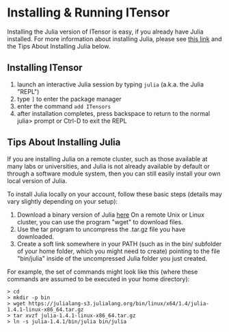 # Installing & Running ITensor

Installing the Julia version of ITensor is easy, if you
already have Julia installed. For more information about
installing Julia, please see <a href="https://julialang.org/downloads/">this link</a>
and the Tips About Installing Julia below.

## Installing ITensor

1. launch an interactive Julia session by typing `julia` (a.k.a. the Julia "REPL")
2. type `]` to enter the package manager
3. enter the command `add ITensors`
4. after installation completes, press backspace to return to the normal julia> prompt or Ctrl-D to exit the REPL



## Tips About Installing Julia

If you are installing Julia on a remote cluster, such as
those available at many labs or universities, and Julia is
not already available by default or through a software 
module system, then you can still easily install your own
local version of Julia.

To install Julia locally on your account, follow these
basic steps (details may vary slightly depending on your setup):
1. Download a binary version of Julia <a href="https://julialang.org/downloads/">here</a>
On a remote Unix or Linux cluster, you can use the program "wget" to download files.
2. Use the tar program to uncompress the .tar.gz file you have downloaded.
3. Create a soft link somewhere in your PATH (such as in the bin/ subfolder of your
home folder, which you might need to create) pointing to the file "bin/julia" inside
of the uncompressed Julia folder you just created.

For example, the set of commands might look like this (where these commands
are assumed to be executed in your home directory):

    > cd
    > mkdir -p bin
    > wget https://julialang-s3.julialang.org/bin/linux/x64/1.4/julia-1.4.1-linux-x86_64.tar.gz
    > tar xvzf julia-1.4.1-linux-x86_64.tar.gz
    > ln -s julia-1.4.1/bin/julia bin/julia

